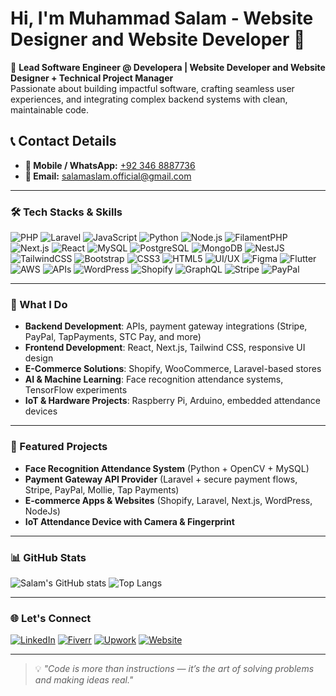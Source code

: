 # Hi, I'm Muhammad Salam - Website Designer and Website Developer 👋  

🚀 **Lead Software Engineer @ Developera | Website Developer and Website Designer + Technical Project Manager**  
Passionate about building impactful software, crafting seamless user experiences, and integrating complex backend systems with clean, maintainable code.  
## 📞 Contact Details

- **📱 Mobile / WhatsApp:** [+92 346 8887736](https://wa.me/923468887736)
- **📧 Email:** [salamaslam.official@gmail.com](mailto:salamaslam.official@gmail.com)
---

### 🛠 Tech Stacks & Skills
![PHP](https://img.shields.io/badge/PHP-777BB4?style=for-the-badge&logo=php&logoColor=white)
![Laravel](https://img.shields.io/badge/Laravel-FF2D20?style=for-the-badge&logo=laravel&logoColor=white)
![JavaScript](https://img.shields.io/badge/JavaScript-F7DF1E?style=for-the-badge&logo=javascript&logoColor=black)
![Python](https://img.shields.io/badge/Python-3776AB?style=for-the-badge&logo=python&logoColor=white)
![Node.js](https://img.shields.io/badge/Node.js-339933?style=for-the-badge&logo=nodedotjs&logoColor=white)
![FilamentPHP](https://img.shields.io/badge/Filament_PHP-FF69B4?style=for-the-badge&logo=laravel&logoColor=white)
![Next.js](https://img.shields.io/badge/Next.js-000000?style=for-the-badge&logo=nextdotjs&logoColor=white)
![React](https://img.shields.io/badge/React-20232A?style=for-the-badge&logo=react&logoColor=61DAFB)
![MySQL](https://img.shields.io/badge/MySQL-005C84?style=for-the-badge&logo=mysql&logoColor=white)
![PostgreSQL](https://img.shields.io/badge/PostgreSQL-316192?style=for-the-badge&logo=postgresql&logoColor=white)
![MongoDB](https://img.shields.io/badge/MongoDB-47A248?style=for-the-badge&logo=mongodb&logoColor=white)
![NestJS](https://img.shields.io/badge/NestJS-E0234E?style=for-the-badge&logo=nestjs&logoColor=white)
![TailwindCSS](https://img.shields.io/badge/Tailwind_CSS-38B2AC?style=for-the-badge&logo=tailwind-css&logoColor=white)
![Bootstrap](https://img.shields.io/badge/Bootstrap-7952B3?style=for-the-badge&logo=bootstrap&logoColor=white)
![CSS3](https://img.shields.io/badge/CSS-1572B6?style=for-the-badge&logo=css3&logoColor=white)
![HTML5](https://img.shields.io/badge/HTML-239120?style=for-the-badge&logo=html5&logoColor=white)
![UI/UX](https://img.shields.io/badge/UI%2FUX-FF4088?style=for-the-badge&logo=adobe&logoColor=white)
![Figma](https://img.shields.io/badge/Figma-F24E1E?style=for-the-badge&logo=figma&logoColor=white)
![Flutter](https://img.shields.io/badge/Flutter-02569B?style=for-the-badge&logo=flutter&logoColor=white)
![AWS](https://img.shields.io/badge/AWS-232F3E?style=for-the-badge&logo=amazonaws&logoColor=white)
![APIs](https://img.shields.io/badge/APIs-005571?style=for-the-badge&logo=fastapi&logoColor=white)
![WordPress](https://img.shields.io/badge/WordPress-21759B?style=for-the-badge&logo=wordpress&logoColor=white)
![Shopify](https://img.shields.io/badge/Shopify-7AB55C?style=for-the-badge&logo=shopify&logoColor=white)
![GraphQL](https://img.shields.io/badge/GraphQL-E10098?style=for-the-badge&logo=graphql&logoColor=white)
![Stripe](https://img.shields.io/badge/Stripe-008CDD?style=for-the-badge&logo=stripe&logoColor=white)
![PayPal](https://img.shields.io/badge/PayPal-003087?style=for-the-badge&logo=paypal&logoColor=white)



---

### 💼 What I Do
- **Backend Development**: APIs, payment gateway integrations (Stripe, PayPal, TapPayments, STC Pay, and more)  
- **Frontend Development**: React, Next.js, Tailwind CSS, responsive UI design  
- **E-Commerce Solutions**: Shopify, WooCommerce, Laravel-based stores  
- **AI & Machine Learning**: Face recognition attendance systems, TensorFlow experiments  
- **IoT & Hardware Projects**: Raspberry Pi, Arduino, embedded attendance devices  

---

### 📌 Featured Projects
- **Face Recognition Attendance System** (Python + OpenCV + MySQL)  
- **Payment Gateway API Provider** (Laravel + secure payment flows, Stripe, PayPal, Mollie, Tap Payments)  
- **E-commerce Apps & Websites** (Shopify, Laravel, Next.js, WordPress, NodeJs)  
- **IoT Attendance Device with Camera & Fingerprint**  

---

### 📊 GitHub Stats
![Salam's GitHub stats](https://github-readme-stats.vercel.app/api?username=MuhammadSalam&show_icons=true&theme=tokyonight)
![Top Langs](https://github-readme-stats.vercel.app/api/top-langs/?username=MuhammadSalam&layout=compact&theme=tokyonight)

---

### 🌐 Let's Connect
[![LinkedIn](https://img.shields.io/badge/LinkedIn-0077B5?style=for-the-badge&logo=linkedin&logoColor=white)](https://www.linkedin.com/in/salamaslamofficial/)
[![Fiverr](https://img.shields.io/badge/Fiverr-1DBF73?style=for-the-badge&logo=fiverr&logoColor=white)](https://fiverr.com/muhammadsala279)
[![Upwork](https://img.shields.io/badge/Upwork-6FDA44?style=for-the-badge&logo=upwork&logoColor=white)](https://www.upwork.com/freelancers/~016c7fa44a87e7d697/)
[![Website](https://img.shields.io/badge/Website-000000?style=for-the-badge&logo=About.me&logoColor=white)](https://developera.io)


---

> 💡 *"Code is more than instructions — it’s the art of solving problems and making ideas real."*  
